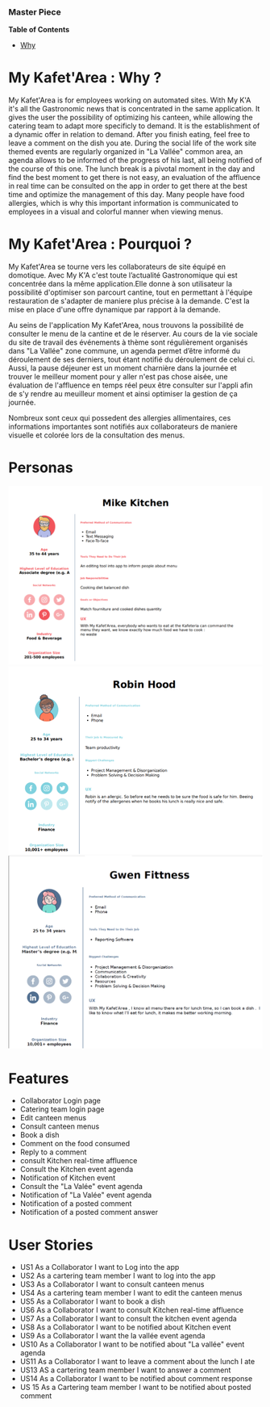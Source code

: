 ### Master Piece

**Table of Contents**
-   [Why](#my-kafetarea--why-)




# My Kafet'Area : Why ?
My Kafet'Area is for employees working on automated sites. With My K'A it's all the Gastronomic news that is concentrated in the same application. It gives the user the possibility of optimizing his canteen, while allowing the catering team to adapt more specificly to demand. It is the establishment of a dynamic offer in relation to demand.
After you finish eating, feel free to leave a comment on the dish you ate.
During the social life of the work site themed events are regularly organized in "La Vallée" common area, an agenda allows to be informed of the progress of his last, all being notified of the course of this one. 
The lunch break is a pivotal moment in the day and find the best moment to get there is not easy, an evaluation of the affluence in real time can be consulted on the app in order to get there at the best time and optimize the management of this day.
Many people have food allergies, which is why this important information is communicated to employees in a visual and colorful manner when viewing menus.

 
# My Kafet'Area : Pourquoi ?
   My Kafet'Area se tourne vers les collaborateurs de site équipé en domotique. 
Avec My K'A c'est toute l’actualité Gastronomique qui est concentrée dans la même application.Elle donne à son utilisateur la possibilité d'optimiser son parcourt cantine, tout en permettant à l'équipe restauration de s'adapter de maniere plus précise à la demande. C'est la mise en place d'une offre dynamique par rapport à la demande.

   Au seins de l'application My Kafet'Area, nous trouvons  la possibilité de consulter le menu de la cantine et de le réserver. Au cours de la vie sociale du site de travail des événements à thème sont régulièrement organisés dans "La Vallée" zone commune, un agenda permet d’être informé du déroulement de ses derniers, tout étant notifié du déroulement de celui ci. 
Aussi, la pause déjeuner est un moment charnière dans la journée et trouver le meilleur moment
pour y aller n'est pas chose aisée, une évaluation de l'affluence en temps réel peux être consulter sur l'appli afin de
s'y rendre au meuilleur moment et ainsi optimiser la gestion de ça journée.

Nombreux sont ceux qui possedent des allergies allimentaires, ces informations importantes sont notifiés aux collaborateurs de maniere visuelle et colorée lors de la consultation des menus.


# Personas
![](https://github.com/Sbeaubrundiant/My-Kafet-Area/blob/master/Ref/image/Mike%20Kitchen.png)
![](https://github.com/Sbeaubrundiant/My-Kafet-Area/blob/master/Ref/image/Robin%20hood.png)
![](https://github.com/Sbeaubrundiant/My-Kafet-Area/blob/master/Ref/image/gwen%20fitness.png)

# Features

- Collaborator Login page 
- Catering team login page
- Edit canteen menus
- Consult canteen menus
- Book a dish
- Comment on the food consumed
- Reply to a comment
- consult Kitchen real-time affluence
- Consult the Kitchen event agenda
- Notification of Kitchen event 
- Consult the "La Valée" event agenda
- Notification of "La Valée" event agenda
- Notification of a posted comment
- Notification of a posted comment answer

# User Stories

- US1
As a Collaborator I want to Log into the app
- US2
As a cartering team member I want to log into the app
- US3
As a Collaborator I want to consult canteen menus
- US4
As a cartering team member I want to edit the canteen menus
- US5
As a Collaborator I want to book a dish
- US6
As a Collaborator I want to consult Kitchen real-time affluence 
- US7
As a Collaborator I want to consult the kitchen event agenda 
- US8
As a Collaborator I want to be notified about Kitchen event 
- US9
As a Collaborator I want the la vallée event agenda 
- US10
As a Collaborator I want to be notified about "La vallée" event agenda
- US11
As a Collaborator I want to leave a comment about the lunch I ate
- US13
AS a cartering team member I want to answer a comment
- US14 
As a Collaborator I want to be notified about comment response
- US 15
As a Cartering team member I want to  be notified about posted comment


